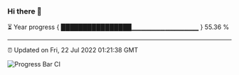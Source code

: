 ### Hi there 👋

⏳ Year progress { ████████████████▁▁▁▁▁▁▁▁▁▁▁▁▁▁ } 55.36 %

---

⏰ Updated on Fri, 22 Jul 2022 01:21:38 GMT

![Progress Bar CI](https://github.com/liununu/liununu/workflows/Progress%20Bar%20CI/badge.svg)
